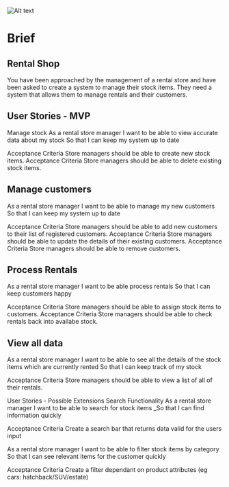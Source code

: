![Alt text](relative/path/to/img.jpg?raw=true "Title")

# Brief

## Rental Shop
You have been approached by the management of a rental store and have been asked to create a system to manage their stock items. They need a system that allows them to manage rentals and their customers.

## User Stories - MVP
Manage stock
As a rental store manager
I want to be able to view accurate data about my stock
So that I can keep my system up to date

Acceptance Criteria Store managers should be able to create new stock items. 
Acceptance Criteria Store managers should be able to delete existing stock items. 

## Manage customers
As a rental store manager
I want to be able to manage my new customers
So that I can keep my system up to date

Acceptance Criteria Store managers should be able to add new customers to their list of registered customers. 
Acceptance Criteria Store managers should be able to update the details of their existing customers. 
Acceptance Criteria Store managers should be able to remove customers.

## Process Rentals
As a rental store manager
I want to be able process rentals
So that I can keep customers happy

Acceptance Criteria Store managers should be able to assign stock items to customers. 
Acceptance Criteria Store managers should be able to check rentals back into availabe stock. 

## View all data
As a rental store manager
I want to be able to see all the details of the stock items which are currently rented
So that I can keep track of my stock

Acceptance Criteria Store managers should be able to view a list of all of their rentals.

User Stories - Possible Extensions
Search Functionality
As a rental store manager
I want to be able to search for stock items
_So that I can find information quickly

Acceptance Criteria Create a search bar that returns data valid for the users input

As a rental store manager
I want to be able to filter stock items by category
So that I can see relevant items for the customer quickly

Acceptance Criteria Create a filter dependant on product attributes (eg cars: hatchback/SUV/estate)
